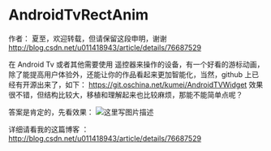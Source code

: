 # AndroidTvRectAnim
作者： 夏至，欢迎转载，但请保留这段申明，谢谢 
http://blog.csdn.net/u011418943/article/details/76687529

在 Android Tv 或者其他需要使用 遥控器来操作的设备，有一个好看的游标动画，除了能提高用户体验外，还能让你的作品看起来更加智能化，当然，github 上已经有开源出来了，如下：
https://git.oschina.net/kumei/AndroidTVWidget
效果很不错，但结构比较大，移植和理解起来也比较麻烦，那能不能简单点呢？

 答案是肯定的，先看效果：
![这里写图片描述](http://img.blog.csdn.net/20170804162039077?watermark/2/text/aHR0cDovL2Jsb2cuY3Nkbi5uZXQvdTAxMTQxODk0Mw==/font/5a6L5L2T/fontsize/400/fill/I0JBQkFCMA==/dissolve/70/gravity/SouthEast)

详细请看我的这篇博客 ：
http://blog.csdn.net/u011418943/article/details/76687529
